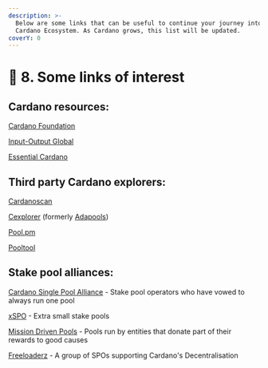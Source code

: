 ```yaml
---
description: >-
  Below are some links that can be useful to continue your journey into the
  Cardano Ecosystem. As Cardano grows, this list will be updated.
coverY: 0
---
```


# 🎯 8. Some links of interest

## Cardano resources:

[Cardano Foundation](https://cardano.org)

[Input-Output Global ](https://iohk.io)

[Essential Cardano](https://www.essentialcardano.io/)&#x20;

## Third party Cardano explorers:

[Cardanoscan](https://cardanoscan.io/)

[Cexplorer](https://cexplorer.io/) (formerly [Adapools](https://adapools.org))

[Pool.pm](https://pool.pm/)

[Pooltool](https://pooltool.io)

## Stake pool alliances:

[Cardano Single Pool Alliance](https://singlepoolalliance.net/index.html) - Stake pool operators who have vowed to always run one pool&#x20;

[xSPO](https://www.xspo-alliance.org/) - Extra small stake pools

[Mission Driven Pools](https://www.missiondrivenpools.org/) - Pools run by entities that donate part of their rewards to good causes

[Freeloaderz](https://www.freeloaderz.io/) - A group of SPOs supporting Cardano's Decentralisation&#x20;
